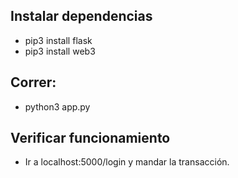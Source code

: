 ## Instalar dependencias
* pip3 install flask
* pip3 install web3

## Correr:
* python3 app.py

## Verificar funcionamiento
* Ir a localhost:5000/login y mandar la transacción.

